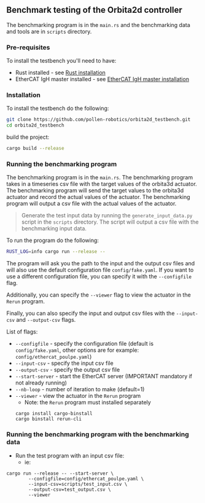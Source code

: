 ## Benchmark testing of the Orbita2d controller

The benchmarking program is in the `main.rs` and the benchmarking data and tools are in `scripts` directory.

<!-- > 📢 Additionally, the `python` directory contains the minimal python setup necessary to interact with the Orbita3d controller (not necessary for the benchmarking program) - see [the python directory](./python/README.md). -->

<!-- In the benchmarking directory are the python scripts to generate the benchmarking input data and to plot the benchmarking results. -->
<!-- - `generate_input_data.py` generates the benchmarking input data -->
<!--    - outputs a csv file with the benchmarking input `csv` data -->
<!-- - `plot_test_data.py` plots the benchmarking results -->
<!--     - plots the figures showing the test results -->

<!-- Test plot outputs: -->

<!-- <img src="docs/test1.png" width="250"  /><img src="docs/test2.png" width="250"/> -->


### Pre-requisites

To install the testbench you'll need to have:
- Rust installed - see [Rust installation](https://www.rust-lang.org/tools/install)
- EtherCAT IgH master installed - see [EtherCAT IgH master installation](https://pollen-robotics.github.io/orbita3d_control/installation/installation_ethercat/)

### Installation

To install the testbench do the following:
```bash
git clone https://github.com/pollen-robotics/orbita2d_testbench.git
cd orbita2d_testbench
```

build the project:
```bash
cargo build --release
```

### Running the benchmarking program

The benchmarking program is in the `main.rs`. The benchmarking program takes in a timeseries csv file with the target values of the orbita3d actuator. The benchmarking program will send the target values to the orbita3d actuator and record the actual values of the actuator. The benchmarking program will output a csv file with the actual values of the actuator.

> Generate the test input data by running the `generate_input_data.py` script in the `scripts` directory. The script will output a csv file with the benchmarking input data.

To run the program do the following:
```bash
RUST_LOG=info cargo run --release --
```
The program will ask you the path to the input and the output csv files and will also use the default configuration file `config/fake.yaml`. If you want to use a different configuration file, you can specify it with the `--configfile` flag.

Additionally, you can specify the `--viewer` flag to view the actuator in the `Rerun` program.

Finally, you can also specify the input and output csv files with the `--input-csv` and `--output-csv` flags.

List of flags:
- `--configfile` - specify the configuration file (default is `config/fake.yaml`, other options are for example: `config/ethercat_poulpe.yaml`)
- `--input-csv` - specify the input csv file
- `--output-csv` - specify the output csv file
- `--start-server` - start the EtherCAT server (IMPORTANT mandatory if not already running)
- `--nb-loop` - number of iteration to make (default=1)
- `--viewer` - view the actuator in the `Rerun` program
    - Note: the `Rerun` program must installed separately
    ```
    cargo install cargo-binstall
    cargo binstall rerun-cli
    ````

### Running the benchmarking program with the benchmarking data
- Run the test program with an input csv file:
  - ie:
```shell
cargo run --release -- --start-server \
        --configfile=config/ethercat_poulpe.yaml \
        --input-csv=scripts/test_input.csv \
        --output-csv=test_output.csv \
        --viewer
```
